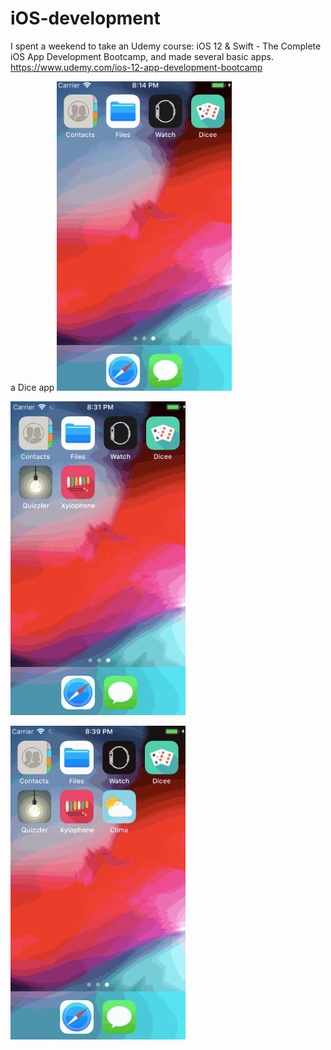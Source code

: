 # iOS-development

I spent a weekend to take an Udemy course: iOS 12 & Swift - The Complete iOS App Development Bootcamp, and made several basic apps. https://www.udemy.com/ios-12-app-development-bootcamp


a Dice app
![](Dicee.gif)

![](quiz.gif)


![](Clima.gif)
